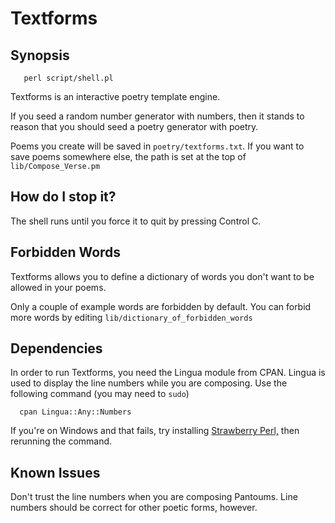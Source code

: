 # Textforms

## Synopsis

       perl script/shell.pl

Textforms is an interactive poetry template engine.

If you seed a random number generator with numbers, then it stands to
reason that you should seed a poetry generator with poetry.

Poems you create will be saved in `poetry/textforms.txt`.  If you want
to save poems somewhere else, the path is set at the top of
`lib/Compose_Verse.pm`

## How do I stop it?

The shell runs until you force it to quit by pressing
Control C.

## Forbidden Words

Textforms allows you to define a dictionary of words you don't want to
be allowed in your poems.  

Only a couple of example words are forbidden by default.  You can
forbid more words by editing `lib/dictionary_of_forbidden_words`

## Dependencies

In order to run Textforms, you need the Lingua module from CPAN.
Lingua is used to display the line numbers while you are composing.
Use the following command (you may need to `sudo`)

      cpan Lingua::Any::Numbers

If you're on Windows and that fails, try installing 
[Strawberry Perl,](http://strawberryperl.com/ "Larry Wall recommends Strawberry Perl for Windows")
then rerunning the command.

## Known Issues

Don't trust the line numbers when you are composing Pantoums.  Line
numbers should be correct for other poetic forms, however.
